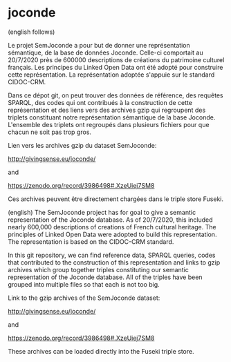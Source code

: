 # joconde

(english follows)

Le projet SemJoconde a pour but de donner une représentation sémantique,  de la base de données Joconde. Celle-ci comportait au 20/7/2020 près de 600000 descriptions de créations du patrimoine culturel français. Les principes du Linked Open Data ont été adopté pour construire cette représentation. La représentation adoptée s'appuie sur le standard CIDOC-CRM.

Dans ce dépot git, on peut trouver des données de référence, des requêtes SPARQL, des codes qui ont contribués à la construction de cette représentation et des liens vers des archives gzip qui regroupent des triplets constituant notre représentation sémantique de la base Joconde. L'ensemble des triplets ont regroupés dans plusieurs fichiers pour que chacun ne soit pas trop gros.

Lien vers les archives gzip du dataset SemJoconde: 

http://givingsense.eu/joconde/

and

https://zenodo.org/record/3986498#.XzeUiej7SM8

Ces archives peuvent être directement chargées dans le triple store Fuseki.

(english)
The SemJoconde project has for goal to give a semantic representation of the Joconde database. As of 20/7/2020, this included nearly 600,000 descriptions of creations of French cultural heritage. The principles of Linked Open Data were adopted to build this representation. The representation is based on the CIDOC-CRM standard.

In this git repository, we can find reference data, SPARQL queries, codes that contributed to the construction of this representation and links to gzip archives which group together triples constituting our semantic representation of the Joconde database. All of the triples have been grouped into multiple files so that each is not too big.

Link to the gzip archives of the SemJoconde dataset: 

http://givingsense.eu/joconde/

and

https://zenodo.org/record/3986498#.XzeUiej7SM8

These archives can be loaded directly into the Fuseki triple store.
